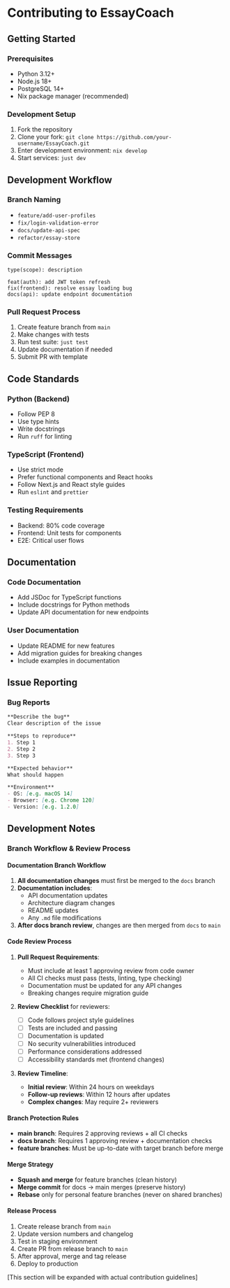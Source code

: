 # Contributing to EssayCoach

## Getting Started

### Prerequisites
- Python 3.12+
- Node.js 18+
- PostgreSQL 14+
- Nix package manager (recommended)

### Development Setup
1. Fork the repository
2. Clone your fork: `git clone https://github.com/your-username/EssayCoach.git`
3. Enter development environment: `nix develop`
4. Start services: `just dev`

## Development Workflow

### Branch Naming
- `feature/add-user-profiles`
- `fix/login-validation-error`
- `docs/update-api-spec`
- `refactor/essay-store`

### Commit Messages
```
type(scope): description

feat(auth): add JWT token refresh
fix(frontend): resolve essay loading bug
docs(api): update endpoint documentation
```

### Pull Request Process
1. Create feature branch from `main`
2. Make changes with tests
3. Run test suite: `just test`
4. Update documentation if needed
5. Submit PR with template

## Code Standards

### Python (Backend)
- Follow PEP 8
- Use type hints
- Write docstrings
- Run `ruff` for linting

### TypeScript (Frontend)
- Use strict mode
- Prefer functional components and React hooks
- Follow Next.js and React style guides
- Run `eslint` and `prettier`

### Testing Requirements
- Backend: 80% code coverage
- Frontend: Unit tests for components
- E2E: Critical user flows

## Documentation

### Code Documentation
- Add JSDoc for TypeScript functions
- Include docstrings for Python methods
- Update API documentation for new endpoints

### User Documentation
- Update README for new features
- Add migration guides for breaking changes
- Include examples in documentation

## Issue Reporting

### Bug Reports
```markdown
**Describe the bug**
Clear description of the issue

**Steps to reproduce**
1. Step 1
2. Step 2
3. Step 3

**Expected behavior**
What should happen

**Environment**
- OS: [e.g. macOS 14]
- Browser: [e.g. Chrome 120]
- Version: [e.g. 1.2.0]
```

## Development Notes

### Branch Workflow & Review Process

#### Documentation Branch Workflow
1. **All documentation changes** must first be merged to the `docs` branch
2. **Documentation includes**:
   - API documentation updates
   - Architecture diagram changes
   - README updates
   - Any `.md` file modifications
3. **After docs branch review**, changes are then merged from `docs` to `main`

#### Code Review Process
1. **Pull Request Requirements**:
   - Must include at least 1 approving review from code owner
   - All CI checks must pass (tests, linting, type checking)
   - Documentation must be updated for any API changes
   - Breaking changes require migration guide

2. **Review Checklist** for reviewers:
   - [ ] Code follows project style guidelines
   - [ ] Tests are included and passing
   - [ ] Documentation is updated
   - [ ] No security vulnerabilities introduced
   - [ ] Performance considerations addressed
   - [ ] Accessibility standards met (frontend changes)

3. **Review Timeline**:
   - **Initial review**: Within 24 hours on weekdays
   - **Follow-up reviews**: Within 12 hours after updates
   - **Complex changes**: May require 2+ reviewers

#### Branch Protection Rules
- **main branch**: Requires 2 approving reviews + all CI checks
- **docs branch**: Requires 1 approving review + documentation checks
- **feature branches**: Must be up-to-date with target branch before merge

#### Merge Strategy
- **Squash and merge** for feature branches (clean history)
- **Merge commit** for docs → main merges (preserve history)
- **Rebase** only for personal feature branches (never on shared branches)

#### Release Process
1. Create release branch from `main`
2. Update version numbers and changelog
3. Test in staging environment
4. Create PR from release branch to `main`
5. After approval, merge and tag release
6. Deploy to production

[This section will be expanded with actual contribution guidelines]